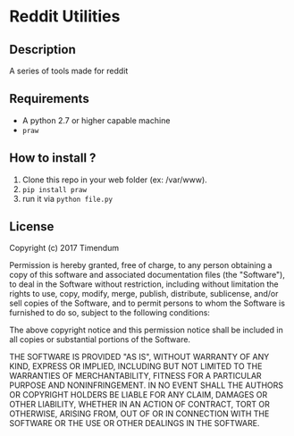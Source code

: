 # Reddit Utilities

## Description
A series of tools made for reddit

## Requirements
- A python 2.7 or higher capable machine
- ```praw```

## How to install ?
1. Clone this repo in your web folder (ex: /var/www).
2. ```pip install praw```
3. run it via ```python file.py```

## License

Copyright (c) 2017 Timendum

Permission is hereby granted, free of charge, to any person obtaining a copy
of this software and associated documentation files (the "Software"), to deal
in the Software without restriction, including without limitation the rights
to use, copy, modify, merge, publish, distribute, sublicense, and/or sell
copies of the Software, and to permit persons to whom the Software is
furnished to do so, subject to the following conditions:

The above copyright notice and this permission notice shall be included in all
copies or substantial portions of the Software.

THE SOFTWARE IS PROVIDED "AS IS", WITHOUT WARRANTY OF ANY KIND, EXPRESS OR
IMPLIED, INCLUDING BUT NOT LIMITED TO THE WARRANTIES OF MERCHANTABILITY,
FITNESS FOR A PARTICULAR PURPOSE AND NONINFRINGEMENT. IN NO EVENT SHALL THE
AUTHORS OR COPYRIGHT HOLDERS BE LIABLE FOR ANY CLAIM, DAMAGES OR OTHER
LIABILITY, WHETHER IN AN ACTION OF CONTRACT, TORT OR OTHERWISE, ARISING FROM,
OUT OF OR IN CONNECTION WITH THE SOFTWARE OR THE USE OR OTHER DEALINGS IN THE
SOFTWARE.